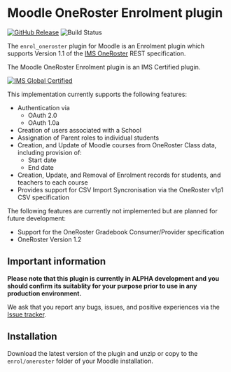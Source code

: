 # Moodle OneRoster Enrolment plugin
[![GitHub Release](https://img.shields.io/github/v/release/moodlehq/moodle-enrol_oneroster?include_prereleases)](https://github.com/moodlehq/moodle-enrol_oneroster/releases)
![Build Status](https://github.com/moodlehq/moodle-enrol_oneroster/workflows/Run%20all%20tests/badge.svg)


The `enrol_oneroster` plugin for Moodle is an Enrolment plugin which supports Version 1.1 of the [IMS OneRoster](https://www.imsglobal.org/activity/onerosterlis) REST specification.

The Moodle OneRoster Enrolment plugin is an IMS Certified plugin.

[![IMS Global Certified](https://www.imsglobal.org/sites/default/files/IMSconformancelogoREG.png)](https://www.imscert.org)

This implementation currently supports the following features:

- Authentication via
  - OAuth 2.0
  - OAuth 1.0a
- Creation of users associated with a School
- Assignation of Parent roles to individual students
- Creation, and Update of Moodle courses from OneRoster Class data, including provision of:
  - Start date
  - End date
- Creation, Update, and Removal of Enrolment records for students, and teachers to each course
- Provides support for CSV Import Syncronisation via the OneRoster v1p1 CSV specification

The following features are currently not implemented but are planned for future development:

- Support for the OneRoster Gradebook Consumer/Provider specification
- OneRoster Version 1.2


## Important information

**Please note that this plugin is currently in ALPHA development and you should confirm its suitablity for your purpose prior to use in any production environment.**

We ask that you report any bugs, issues, and positive experiences via the [Issue tracker](https://github.com/moodlehq/moodle-enrol_oneroster/issues).

## Installation

Download the latest version of the plugin and unzip or copy to the `enrol/oneroster` folder of your Moodle installation.

